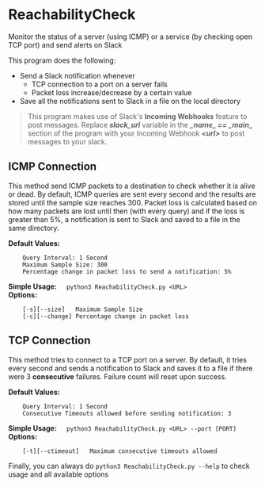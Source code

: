 # ReachabilityCheck
Monitor the status of a server (using ICMP) or a service (by checking open TCP port) and send alerts on Slack

This program does the following:
  * Send a Slack notification whenever  
    - TCP connection to a port on a server fails  
    - Packet loss increase/decrease by a certain value
  * Save all the notifications sent to Slack in a file on the local directory  

> This program makes use of Slack's **Incoming Webhooks** feature to post messages. Replace **_slack_url_** variable in the **_\__name__ == \__main___** section of the program with your Incoming Webhook **_\<url>_** to post messages to your slack.  

## ICMP Connection
This method send ICMP packets to a destination to check whether it is alive or dead. By default, ICMP queries are sent every second and the results are stored until the sample size reaches 300. Packet loss is calculated based on how many packets are lost until then (with every query) and if the loss is greater than 5%, a notification is sent to Slack and saved to a file in the same directory. 

**Default Values:**  
```
    Query Interval: 1 Second
    Maximum Sample Size: 300
    Percentage change in packet loss to send a notification: 5%  
```
**Simple Usage:** &nbsp;&nbsp;&nbsp;&nbsp;` python3 ReachabilityCheck.py <URL> `    
**Options:**  
```
    [-s][--size]   Maximum Sample Size  
    [-c][--change] Percentage change in packet loss  
```  
## TCP Connection
This method tries to connect to a TCP port on a server. By default, it tries every second and sends a notification to Slack and saves it to a file if there were 3 **consecutive** failures. Failure count will reset upon success.

**Default Values:**  
```
    Query Interval: 1 Second
    Consecutive Timeouts allowed before sending notification: 3  
```
**Simple Usage:** &nbsp;&nbsp;&nbsp;&nbsp;` python3 ReachabilityCheck.py <URL> --port [PORT] `    
**Options:**  
```
    [-t][--ctimeout]   Maximum consecutive timeouts allowed
```  

Finally, you can always do ` python3 ReachabilityCheck.py --help ` to check usage and all available options
